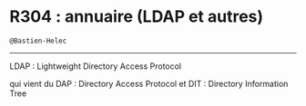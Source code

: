 # R304 : annuaire (LDAP et autres)

```
@Bastien-Helec
```

---

LDAP : Lightweight Directory Access Protocol

qui vient du DAP : Directory Access Protocol et DIT : Directory Information Tree
